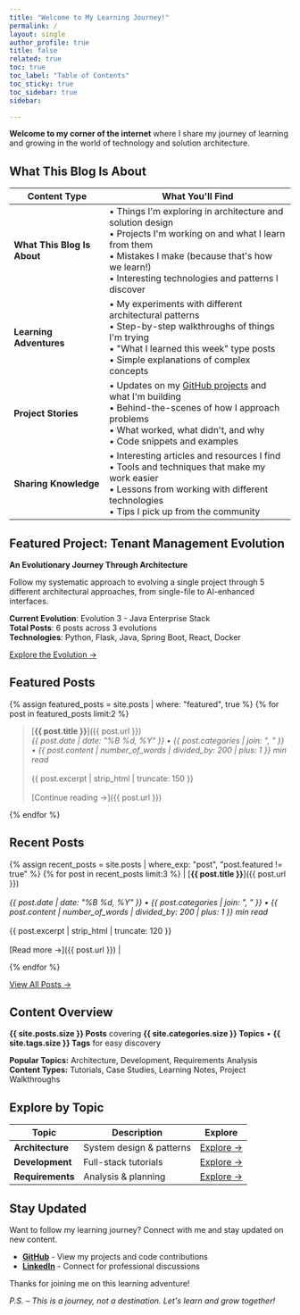 ```yaml
---
title: "Welcome to My Learning Journey!"
permalink: /
layout: single
author_profile: true
title: false
related: true
toc: true
toc_label: "Table of Contents"
toc_sticky: true
toc_sidebar: true
sidebar:

---
```


**Welcome to my corner of the internet** where I share my journey of learning and growing in the world of technology and solution architecture.

## What This Blog Is About

| **Content Type** | **What You'll Find** |
|------------------|---------------------|
| **What This Blog Is About** | • Things I'm exploring in architecture and solution design<br>• Projects I'm working on and what I learn from them<br>• Mistakes I make (because that's how we learn!)<br>• Interesting technologies and patterns I discover |
| **Learning Adventures** | • My experiments with different architectural patterns<br>• Step-by-step walkthroughs of things I'm trying<br>• "What I learned this week" type posts<br>• Simple explanations of complex concepts |
| **Project Stories** | • Updates on my [GitHub projects](https://github.com/javiator) and what I'm building<br>• Behind-the-scenes of how I approach problems<br>• What worked, what didn't, and why<br>• Code snippets and examples |
| **Sharing Knowledge** | • Interesting articles and resources I find<br>• Tools and techniques that make my work easier<br>• Lessons from working with different technologies<br>• Tips I pick up from the community |

## Featured Project: Tenant Management Evolution

**An Evolutionary Journey Through Architecture**

Follow my systematic approach to evolving a single project through 5 different architectural approaches, from single-file to AI-enhanced interfaces.

**Current Evolution**: Evolution 3 - Java Enterprise Stack  
**Total Posts**: 6 posts across 3 evolutions  
**Technologies**: Python, Flask, Java, Spring Boot, React, Docker

[Explore the Evolution →](/projects/tenant-management/)

## Featured Posts

{% assign featured_posts = site.posts | where: "featured", true %}
{% for post in featured_posts limit:2 %}

>  [**{{ post.title }}**]({{ post.url }})<br>
*{{ post.date | date: "%B %d, %Y" }} • {{ post.categories | join: ", " }} • {{ post.content | number_of_words | divided_by: 200 | plus: 1 }} min read*<br><br>{{ post.excerpt | strip_html | truncate: 150 }}<br><br>[Continue reading →]({{ post.url }}) 

{% endfor %}

## Recent Posts

{% assign recent_posts = site.posts | where_exp: "post", "post.featured != true" %}
{% for post in recent_posts limit:3 %}
| [**{{ post.title }}**]({{ post.url }})<br><br>*{{ post.date | date: "%B %d, %Y" }} • {{ post.categories | join: ", " }} • {{ post.content | number_of_words | divided_by: 200 | plus: 1 }} min read*<br><br>{{ post.excerpt | strip_html | truncate: 120 }}<br><br>[Read more →]({{ post.url }}) |

{% endfor %}

[View All Posts →](/posts/)

## Content Overview

**{{ site.posts.size }} Posts** covering **{{ site.categories.size }} Topics** • **{{ site.tags.size }} Tags** for easy discovery

**Popular Topics:** Architecture, Development, Requirements Analysis  
**Content Types:** Tutorials, Case Studies, Learning Notes, Project Walkthroughs

## Explore by Topic

| **Topic** | **Description** | **Explore** |
|-----------|-----------------|-------------|
| **Architecture** | System design & patterns | [Explore →](/categories/#architecture) |
| **Development** | Full-stack tutorials | [Explore →](/categories/#development) |
| **Requirements** | Analysis & planning | [Explore →](/categories/#requirements) |


## Stay Updated

Want to follow my learning journey? Connect with me and stay updated on new content.

- **[GitHub](https://github.com/javiator)** - View my projects and code contributions
- **[LinkedIn](https://www.linkedin.com/in/amans82/)** - Connect for professional discussions


Thanks for joining me on this learning adventure!

*P.S. – This is a journey, not a destination. Let's learn and grow together!*
